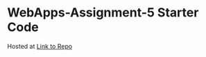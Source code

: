 # WebApps-Assignment-5 Starter Code

Hosted at [Link to Repo](https://44-563-web-apps-f22.github.io/44563-webapps-assignment-5-Raja-shree/)